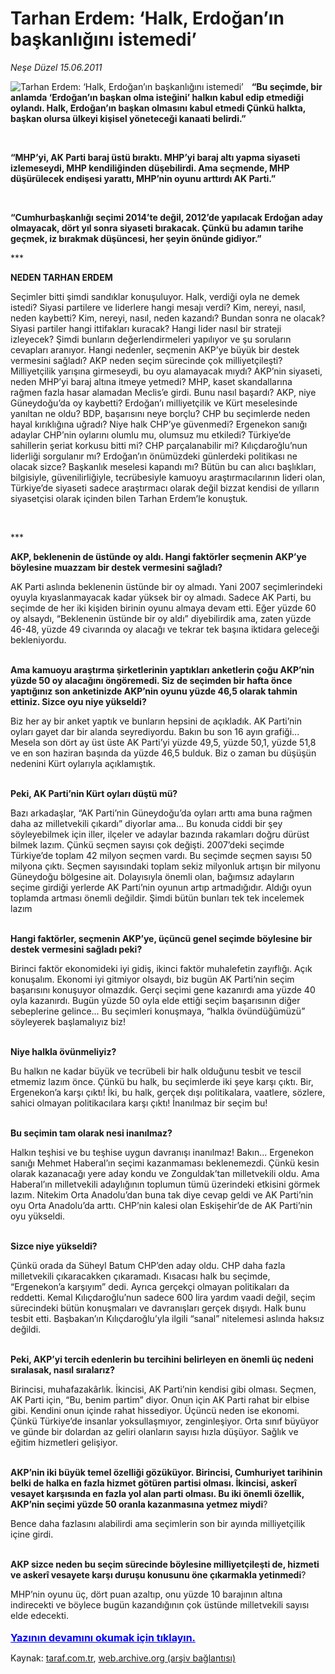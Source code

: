# Tarhan Erdem: ‘Halk, Erdoğan’ın başkanlığını istemedi’ 

*Neşe Düzel 15.06.2011*

<div class="yazi"><img align="left" alt="Tarhan Erdem: ‘Halk, Erdoğan’ın başkanlığını istemedi’ " border="0" src="http://www.taraf.com.tr/fotoraflar/makaleler/tarhan-erdem-halk-erdogan-in-baskanligini_783_orijinal.jpg" style="border-right-width:10px; border-color:#FFFFFF"/><p><b>“</b><b>Bu seçimde, bir anlamda ‘Erdoğan’ın başkan olma isteğini’ halkın kabul edip etmediği oylandı. Halk, Erdoğan’ın başkan olmasını kabul etmedi Çünkü halkta, başkan olursa ülkeyi kişisel yöneteceği kanaati belirdi</b><b>.</b><b>”</b></p>
<p><b> </b></p>
<p><b>“</b><b>MHP’yi, AK Parti baraj üstü bıraktı. MHP’yi baraj altı yapma siyaseti izlemeseydi, MHP kendiliğinden düşebilirdi. Ama seçmende, MHP düşürülecek endişesi yarattı, MHP’nin oyunu arttırdı AK Parti</b><b>.</b><b>”</b></p>
<p><b> </b></p>
<p><b>“</b><b>Cumhurbaşkanlığı seçimi 2014’te değil, 2012’de yapılacak Erdoğan aday olmayacak, dört yıl sonra siyaseti bırakacak. Çünkü bu adamın tarihe geçmek, iz bırakmak düşüncesi, her şeyin önünde gidiyor</b><b>.</b><b>”</b></p>
<p>***</p>
<p><b>NEDEN TARHAN ERDEM</b></p>
<p>Seçimler bitti şimdi sandıklar konuşuluyor. Halk, verdiği oyla ne demek istedi? Siyasi partilere ve liderlere hangi mesajı verdi? Kim, nereyi, nasıl, neden kaybetti? Kim, nereyi, nasıl, neden kazandı? Bundan sonra ne olacak? Siyasi partiler hangi ittifakları kuracak? Hangi lider nasıl bir strateji izleyecek? Şimdi bunların değerlendirmeleri yapılıyor ve şu soruların cevapları aranıyor. Hangi nedenler, seçmenin AKP’ye büyük bir destek vermesini sağladı? AKP neden seçim sürecinde çok milliyetçileşti? Milliyetçilik yarışına girmeseydi, bu oyu alamayacak mıydı? AKP’nin siyaseti, neden MHP’yi baraj altına itmeye yetmedi? MHP, kaset skandallarına rağmen fazla hasar alamadan Meclis’e girdi. Bunu nasıl başardı? AKP, niye Güneydoğu’da oy kaybetti? Erdoğan’ı milliyetçilik ve Kürt meselesinde yanıltan ne oldu? BDP, başarısını neye borçlu? CHP bu seçimlerde neden hayal kırıklığına uğradı? Niye halk CHP’ye güvenmedi? Ergenekon sanığı adaylar CHP’nin oylarını olumlu mu, olumsuz mu etkiledi? Türkiye’de sahillerin şeriat korkusu bitti mi? CHP parçalanabilir mi? Kılıçdaroğlu’nun liderliği sorgulanır mı? Erdoğan’ın önümüzdeki günlerdeki politikası ne olacak sizce? Başkanlık meselesi kapandı mı? Bütün bu can alıcı başlıkları, bilgisiyle, güvenilirliğiyle, tecrübesiyle kamuoyu araştırmacılarının lideri olan, Türkiye’de siyaseti sadece araştırmacı olarak değil bizzat kendisi de yılların siyasetçisi olarak içinden bilen Tarhan Erdem’le konuştuk<i>.</i></p>
<p><i> </i></p>
<p>***</p>
<p><b>AKP, beklenenin de üstünde oy aldı. Hangi faktörler seçmenin AKP’ye böylesine muazzam bir destek vermesini sağladı?</b></p>
<p>AK Parti aslında beklenenin üstünde bir oy almadı. Yani 2007 seçimlerindeki oyuyla kıyaslanmayacak kadar yüksek bir oy almadı. Sadece AK Parti, bu seçimde de her iki kişiden birinin oyunu almaya devam etti. Eğer yüzde 60 oy alsaydı, “Beklenenin üstünde bir oy aldı” diyebilirdik ama, zaten yüzde 46-48, yüzde 49 civarında oy alacağı ve tekrar tek başına iktidara geleceği bekleniyordu. </p>
<p><b><br/>Ama kamuoyu araştırma şirketlerinin yaptıkları anketlerin çoğu AKP’nin yüzde 50 oy alacağını öngöremedi. Siz de seçimden bir hafta önce yaptığınız son anketinizde AKP’nin oyunu yüzde 46,5 olarak tahmin ettiniz. Sizce oyu niye yükseldi?</b></p>
<p>Biz her ay bir anket yaptık ve bunların hepsini de açıkladık. AK Parti’nin oyları gayet dar bir alanda seyrediyordu. Bakın bu son 16 ayın grafiği... Mesela son dört ay üst üste AK Parti’yi yüzde 49,5, yüzde 50,1, yüzde 51,8 ve en son haziran başında da yüzde 46,5 bulduk. Biz o zaman bu düşüşün nedenini Kürt oylarıyla açıklamıştık. </p>
<p><b><br/>Peki, AK Parti’nin Kürt oyları düştü mü?</b></p>
<p>Bazı arkadaşlar, “AK Parti’nin Güneydoğu’da oyları arttı ama buna rağmen daha az milletvekili çıkardı” diyorlar ama... Bu konuda ciddi bir şey söyleyebilmek için iller, ilçeler ve adaylar bazında rakamları doğru dürüst bilmek lazım. Çünkü seçmen sayısı çok değişti. 2007’deki seçimde Türkiye’de toplam 42 milyon seçmen vardı. Bu seçimde seçmen sayısı 50 milyona çıktı. Seçmen sayısındaki toplam sekiz milyonluk artışın bir milyonu Güneydoğu bölgesine ait. Dolayısıyla önemli olan, bağımsız adayların seçime girdiği yerlerde AK Parti’nin oyunun artıp artmadığıdır. Aldığı oyun toplamda artması önemli değildir. Şimdi bütün bunları tek tek incelemek lazım</p>
<p><b><br/>Hangi faktörler, seçmenin AKP’ye, üçüncü genel seçimde böylesine bir destek vermesini sağladı peki?</b></p>
<p>Birinci faktör ekonomideki iyi gidiş, ikinci faktör muhalefetin zayıflığı. Açık konuşalım. Ekonomi iyi gitmiyor olsaydı, biz bugün AK Parti’nin seçim başarısını konuşuyor olmazdık. Gerçi seçimi gene kazanırdı ama yüzde 40 oyla kazanırdı. Bugün yüzde 50 oyla elde ettiği seçim başarısının diğer sebeplerine gelince... Bu seçimleri konuşmaya, “halkla övündüğümüzü” söyleyerek başlamalıyız biz!</p>
<p><b><br/>Niye halkla övünmeliyiz?</b></p>
<p>Bu halkın ne kadar büyük ve tecrübeli bir halk olduğunu tesbit ve tescil etmemiz lazım önce. Çünkü bu halk, bu seçimlerde iki şeye karşı çıktı. Bir, Ergenekon’a karşı çıktı! İki, bu halk, gerçek dışı politikalara, vaatlere, sözlere, sahici olmayan politikacılara karşı çıktı! İnanılmaz bir seçim bu!</p>
<p><b><br/>Bu seçimin tam olarak nesi inanılmaz?</b></p>
<p>Halkın teşhisi ve bu teşhise uygun davranışı inanılmaz! Bakın... Ergenekon sanığı Mehmet Haberal’ın seçimi kazanmaması beklenemezdi. Çünkü kesin olarak kazanacağı yere aday kondu ve Zonguldak’tan milletvekili oldu. Ama Haberal’ın milletvekili adaylığının toplumun tümü üzerindeki etkisini görmek lazım. Nitekim Orta Anadolu’dan buna tak diye cevap geldi ve AK Parti’nin oyu Orta Anadolu’da arttı. CHP’nin kalesi olan Eskişehir’de de AK Parti’nin oyu yükseldi. </p>
<p><b><br/>Sizce niye yükseldi?</b></p>
<p>Çünkü orada da Süheyl Batum CHP’den aday oldu. CHP daha fazla milletvekili çıkaracakken çıkaramadı. Kısacası halk bu seçimde, “Ergenekon’a karşıyım” dedi. Ayrıca gerçekçi olmayan politikaları da reddetti. Kemal Kılıçdaroğlu’nun sadece 600 lira yardım vaadi değil, seçim sürecindeki bütün konuşmaları ve davranışları gerçek dışıydı. Halk bunu tesbit etti. Başbakan’ın Kılıçdaroğlu’yla ilgili “sanal” nitelemesi aslında haksız değildi. </p>
<p><b><br/>Peki, AKP’yi tercih edenlerin bu tercihini belirleyen en önemli üç nedeni sıralasak, nasıl sıralarız?</b></p>
<p>Birincisi, muhafazakârlık. İkincisi, AK Parti’nin kendisi gibi olması. Seçmen, AK Parti için, “Bu, benim partim” diyor. Onun için AK Parti rahat bir elbise gibi. Kendini onun içinde rahat hissediyor. Üçüncü neden ise ekonomi. Çünkü Türkiye’de insanlar yoksullaşmıyor, zenginleşiyor. Orta sınıf büyüyor ve günde bir dolardan az geliri olanların sayısı hızla düşüyor. Sağlık ve eğitim hizmetleri gelişiyor. </p>
<p><b><br/>AKP’nin iki büyük temel özelliği gözüküyor. Birincisi, Cumhuriyet tarihinin belki de halka en fazla hizmet götüren partisi olması. İkincisi, askerî vesayet karşısında en fazla yol alan parti olması. Bu iki önemli özellik, AKP’nin seçimi yüzde 50 oranla kazanmasına yetmez miydi</b>?</p>
<p>Bence daha fazlasını alabilirdi ama seçimlerin son bir ayında milliyetçilik içine girdi. </p>
<p><b><br/>AKP sizce neden bu seçim sürecinde böylesine milliyetçileşti de, hizmeti ve askerî vesayete karşı duruşu konusunu öne çıkarmakla yetinmedi</b>?</p>
<p>MHP’nin oyunu üç, dört puan azaltıp, onu yüzde 10 barajının altına indirecekti ve böylece bugün kazandığının çok üstünde milletvekili sayısı elde edecekti.
                                    	<br/><br/>
<a class="lnk2" href="/web/20111214093926/http://www.taraf.com.tr/login/" style="font-size:16px;color:#0000FF;"><u><b>
			  Yazının devamını okumak için tıklayın.</b></u></a><br/>
</p></div>

Kaynak: [taraf.com.tr](http://www.taraf.com.tr:80/nese-duzel/makale-tarhan-erdem-halk-erdogan-in-baskanligini.htm), [web.archive.org (arşiv bağlantısı)](http://web.archive.org/web/20111214093926/http://www.taraf.com.tr:80/nese-duzel/makale-tarhan-erdem-halk-erdogan-in-baskanligini.htm)
